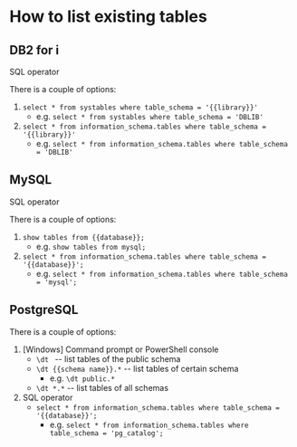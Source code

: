# How to list existing tables

## DB2 for i

SQL operator

There is a couple of options:
1. `select * from systables where table_schema = '{{library}}'`
    * e.g. `select * from systables where table_schema = 'DBLIB'`
2. `select * from information_schema.tables where table_schema = '{{library}}'`
    * e.g. `select * from information_schema.tables where table_schema = 'DBLIB'`


## MySQL

SQL operator

There is a couple of options:
1. `show tables from {{database}};`
    * e.g. `show tables from mysql;`
2. `select * from information_schema.tables where table_schema = '{{database}}';`
    * e.g. `select * from information_schema.tables where table_schema = 'mysql';`


## PostgreSQL

There is a couple of options:
1. \[Windows\] Command prompt or PowerShell console
    * `\dt ` -- list tables of the public schema
    * `\dt {{schema name}}.*` -- list tables of certain schema
        * e.g. `\dt public.*`
    * `\dt *.*` -- list tables of all schemas
2. SQL operator
    * `select * from information_schema.tables where table_schema = '{{database}}';`
        * e.g. `select * from information_schema.tables where table_schema = 'pg_catalog';`